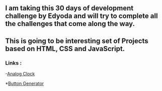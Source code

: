 ## I am taking this 30 days of development challenge by Edyoda and will try to complete all the challenges that come along the way.
## This is going to be interesting set of Projects based on HTML, CSS and JavaScript.
### Links :

-[Analog Clock](https://644a898ba163880e6324c6f8--leafy-beignet-86013e.netlify.app/)

*[Button Generator](https://remarkable-lokum-8442c8.netlify.app/)
